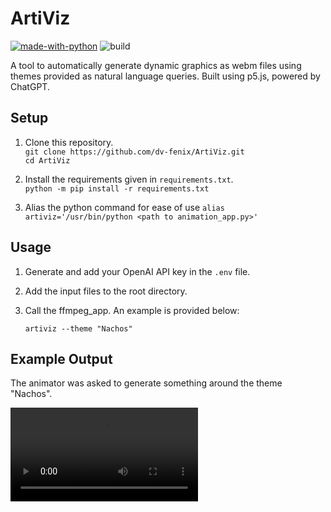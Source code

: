 # ArtiViz
[![made-with-python](https://img.shields.io/badge/Made%20with-Python-1f425f.svg)](https://www.python.org/)
![build](https://img.shields.io/circleci/project/github/badges/shields/master)

A tool to automatically generate dynamic graphics as webm files using themes provided as natural language queries. Built using p5.js, powered by ChatGPT. 

## Setup

1) Clone this repository.  
   `git clone https://github.com/dv-fenix/ArtiViz.git`  
   `cd ArtiViz`
   
2) Install the requirements given in `requirements.txt`.  
   `python -m pip install -r requirements.txt`

3) Alias the python command for ease of use
    `alias artiviz='/usr/bin/python <path to animation_app.py>'`

## Usage

1) Generate and add your OpenAI API key in the `.env` file.

2) Add the input files to the root directory.

3) Call the ffmpeg_app. An example is provided below:
    ```
    artiviz --theme "Nachos"
    ```

## Example Output
The animator was asked to generate something around the theme "Nachos".

![Checkout the webm file provided in the samples folder](samples/output.webm)